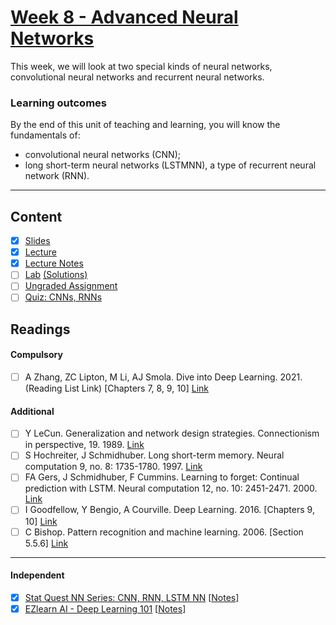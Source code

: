 # [Week 8 - Advanced Neural Networks](https://canvas.sussex.ac.uk/courses/31315/pages/week-8-advanced-neural-networks?module_item_id=1445751)
This week, we will look at two special kinds of neural networks, convolutional neural networks and recurrent neural networks. 

### Learning outcomes
By the end of this unit of teaching and learning, you will know the fundamentals of:
- convolutional neural networks (CNN); 
- long short-term neural networks (LSTMNN), a type of recurrent neural network (RNN).

---

## Content
- [x] [Slides](https://canvas.sussex.ac.uk/courses/31315/files/5334866?wrap=1)
- [x] [Lecture](https://sussex.cloud.panopto.eu/Panopto/Pages/Viewer.aspx?id=5b2fc1a4-37c5-454a-a46b-b2a300f6b744)
- [x] [Lecture Notes](https://github.com/LukeBirkett/study-planner/blob/main/934G5_Machine_Learning/week_8/ML_Week_8_AdvancedNN.pdf)
- [ ] [Lab]() [(Solutions)]()
- [ ] [Ungraded Assignment]()
- [ ] [Quiz: CNNs, RNNs](https://canvas.sussex.ac.uk/courses/31315/quizzes/50390)
 
## Readings
#### Compulsory
- [ ] A Zhang, ZC Lipton, M Li, AJ Smola. Dive into Deep Learning. 2021. (Reading List Link) [Chapters 7, 8, 9, 10] [Link](https://readinglists.sussex.ac.uk/leganto/nui/citation/20811019870002461?institute=44SUS_INST&auth=SAML)

#### Additional
- [ ] Y LeCun. Generalization and network design strategies. Connectionism in perspective, 19. 1989. [Link](https://readinglists.sussex.ac.uk/leganto/nui/citation/20811020020002461?institute=44SUS_INST&auth=SAML)
- [ ] S Hochreiter, J Schmidhuber. Long short-term memory. Neural computation 9, no. 8: 1735-1780. 1997. [Link](https://readinglists.sussex.ac.uk/leganto/nui/citation/20811020030002461?institute=44SUS_INST&auth=SAML)
- [ ] FA Gers, J Schmidhuber, F Cummins. Learning to forget: Continual prediction with LSTM. Neural computation 12, no. 10: 2451-2471. 2000. [Link](https://readinglists.sussex.ac.uk/leganto/nui/citation/20811020040002461?institute=44SUS_INST&auth=SAML)
- [ ] I Goodfellow, Y Bengio, A Courville. Deep Learning. 2016. [Chapters 9, 10] [Link](https://readinglists.sussex.ac.uk/leganto/nui/citation/20811019820002461?institute=44SUS_INST&auth=SAML)
- [ ] C Bishop. Pattern recognition and machine learning. 2006. [Section 5.5.6] [Link](https://readinglists.sussex.ac.uk/leganto/nui/citation/20811019850002461?institute=44SUS_INST&auth=SAML)

 ---

 #### Independent
 - [x] [Stat Quest NN Series: CNN, RNN, LSTM NN](https://www.youtube.com/playlist?list=PLblh5JKOoLUI) [[Notes](https://github.com/LukeBirkett/study-planner/blob/main/934G5_Machine_Learning/week_4/stats_quest_nn.pdf)]
 - [x] [EZlearn AI - Deep Learning 101](https://www.youtube.com/playlist?list=PLTD697RzZ-DoS9wLInbSEZ0jFSRnj1vxU) [[Notes](https://github.com/LukeBirkett/study-planner/blob/main/934G5_Machine_Learning/week_8/ezlearnai_deep_learning.pdf)]

